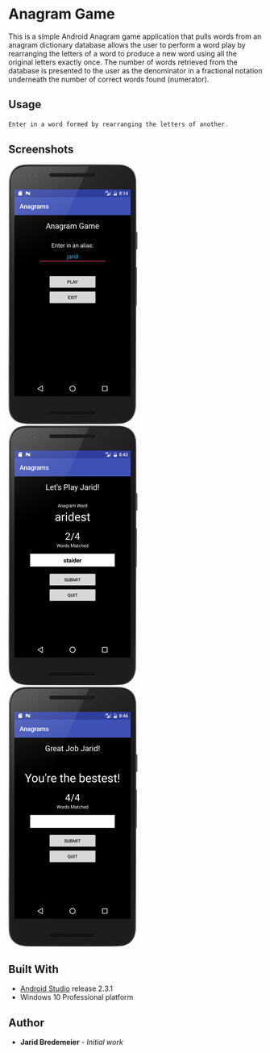 # Anagram Game

This is a simple Android Anagram game application that pulls words from an anagram dictionary database allows the user to perform a word play by rearranging the letters of a word to produce a new word using all the original letters exactly once. The number of words retrieved from the database is presented to the user as the denominator in a fractional notation underneath the number of correct words found (numerator).

## Usage
```c
Enter in a word formed by rearranging the letters of another.
```
## Screenshots
<img src="https://github.com/jbredeme/Anagram/blob/master/screenshots/device-2017-03-29-082250.png" width="256"> <img src="https://github.com/jbredeme/Anagram/blob/master/screenshots/device-2017-03-29-084419.png" width="256"> <img src="https://github.com/jbredeme/Anagram/blob/master/screenshots/device-2017-03-29-084751.png" width="256">

## Built With
* [Android Studio] release 2.3.1
* Windows 10 Professional platform

## Author
* **Jarid Bredemeier** - *Initial work*

[Android Studio]: https://developer.android.com/studio/index.html
